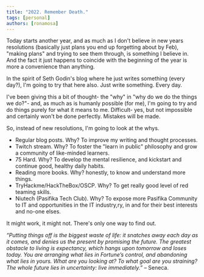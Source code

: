 ```yaml
---
title: "2022. Remember Death."
tags: [personal]
authors: [ronamosa]
---
```


Today starts another year, and as much as I don't believe in new years resolutions (basically just plans you end up forgetting about by Feb), "making plans" and trying to see them through, is something I believe in. And the fact it just happens to coincide with the beginning of the year is more a convenience than anything.

In the spirit of Seth Godin's blog where he just writes something (every day?), I'm going to try that here also. Just write something. Every day.

I've been giving this a bit of thought- the "why" in "why do we do the things we do?"- and, as much as is humanly possible (for me), I'm going to try and do things purely for what it means to me. Difficult- yes, but not impossible and certainly won't be done perfectly. Mistakes will be made.

So, instead of new resolutions, I'm going to look at the whys.

* Regular blog posts. Why? To improve my writing and thought processes.
* Twitch stream. Why? To foster the "learn in public" philosophy and grow a community of like-minded learners.
* 75 Hard. Why? To develop the mental resilience, and kickstart and continue good, healthy daily habits.
* Reading more books. Why? honestly, to know and understand more things.
* TryHackme/HackTheBox/OSCP. Why? To get really good level of red teaming skills.
* Niutech (Pasifika Tech Club). Why? To expose more Pasifika Community to IT and opportunities in the IT industry,ry, in and for their best interests and no-one elses.


It might work, it might not. There's only one way to find out.

_“Putting things off is the biggest waste of life: it snatches away each day as it comes, and denies us the present by promising the future. The greatest obstacle to living is expectancy, which hangs upon tomorrow and loses today. You are arranging what lies in Fortune’s control, and abandoning what lies in yours. What are you looking at? To what goal are you straining? The whole future lies in uncertainty: live immediately.”_ 
– Seneca.

